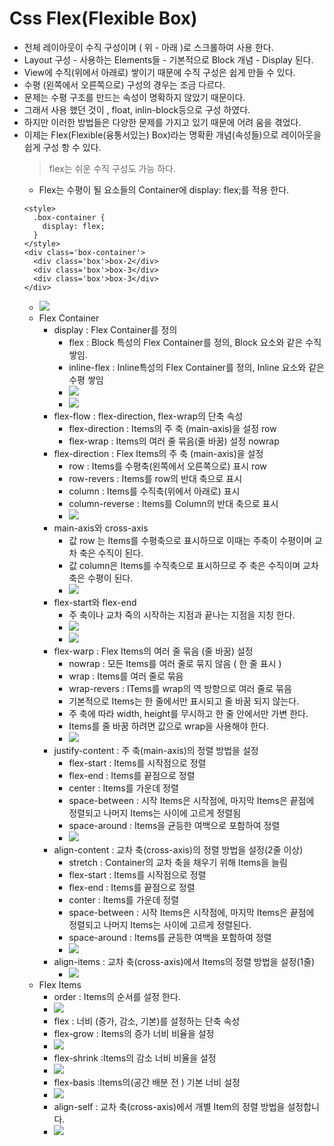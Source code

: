 # Css Flex(Flexible Box)
- 전체 레이아웃이 수직 구성이며 ( 위 - 아래 )로 스크롤하여 사용 한다.
- Layout 구성 - 사용하는 Elements들 - 기본적으로 Block 개념 - Display 된다.
- View에 수직(위에서 아래로) 쌓이기 때문에 수직 구성은 쉽게 만들 수 있다. 
- 수평 (왼쪽에서 오른쪽으로) 구성의 경우는 조금 다르다.
- 문제는 수평 구조를 만드는 속성이 명확하지 않았기 때문이다.
- 그래서 사용 했던 것이 <table>, float, inlin-block등으로 구성 하였다.
- 하지만 이러한 방법들은 다양한 문제를 가지고 있기 때문에 어려 움을 겪었다.
- 이제는 Flex(Flexible(융통서있는) Box)라는 명확환 개념(속성들)으로 레이아웃을 쉽게 구성 항 수 있다.

> flex는 쉬운 수직 구성도 가능 하다.

- Flex는 수평이 될 요소들의 Container에 display: flex;를 적용 한다.
```
<style>
  .box-container {
    display: flex;
  }
</style>
<div class='box-container'>
  <div class='box'>box-2</div>
  <div class='box'>box-3</div>
  <div class='box'>box-3</div>
</div>
```
- <img src="https://heropy.blog/images/screenshot/css-flexible-box/flex-base.jpg">
- Flex Container  
  - display : Flex Container를 정의
    - flex : Block 특성의 Flex Container를 정의, Block 요소와 같은 수직 쌓임.
    - inline-flex : Inline특성의 Flex Container를 정의, Inline 요소와 같은 수평 쌓임
    - <img src="https://heropy.blog/images/screenshot/css-flexible-box/flex-display.jpg">
    - <img src="https://heropy.blog/images/screenshot/css-flexible-box/flex-display.jpg">
  - flex-flow : flex-direction, flex-wrap의 단축 속성
    - flex-direction : Items의 주 축 (main-axis)을 설정 row
    - flex-wrap : Items의 여러 줄 묶음(줄 바꿈) 설정 nowrap
  - flex-direction : Flex Items의 주 축 (main-axis)을 설정
    - row : Items를 수평축(왼쪽에서 오른쪽으로) 표시 row
    - row-revers : Items를 row의 반대 축으로 표시
    - column : Items를 수직축(위에서 아래로) 표시
    - column-reverse : Items를 Column의 반대 축으로 표시
    - <img src="https://heropy.blog/images/screenshot/css-flexible-box/flex-direction.jpg">
  - main-axis와 cross-axis
    - 값 row 는 Items를 수평축으로 표시하므로 이때는 주축이 수평이며 교차 축은 수직이 된다.
    - 값 column은 Items를 수직축으로 표시하므로 주 축은 수직이며 교차 축은 수평이 된다.
    - <img src="https://heropy.blog/images/screenshot/css-flexible-box/flex-direction-main-axis.jpg">
  - flex-start와 flex-end
    - 주 축이나 교차 죽의 시작하는 지점과 끝나는 지점을 지칭 한다.
    - <img src="https://heropy.blog/images/screenshot/css-flexible-box/flex-direction-main-start.jpg">
    - <img src="https://heropy.blog/images/screenshot/css-flexible-box/flex-direction-cross-start.jpg">
  - flex-warp : Flex Items의 여러 줄 묶음 (줄 바꿈) 설정
    - nowrap : 모든 Items를 여러 줄로 묶지 않음 ( 한 줄 표시 )
    - wrap : Items를 여러 줄로 묶음
    - wrap-revers : ITems를 wrap의 역 방향으로 여러 줄로 묶음
    - 기본적으로 Items는 한 줄에서만 표시되고 줄 바꿈 되지 않는다.
    - 주 축에 따라 width, height를 무시하고 한 줄 안에서만 가변 한다.
    - Items를 줄 바꿈 하려면 값으로 wrap을 사용해야 한다.
    - <img src="https://heropy.blog/images/screenshot/css-flexible-box/flex-wrap.jpg">
  - justify-content : 주 축(main-axis)의 정렬 방법을 설정
    - flex-start : Items를 시작점으로 정렬
    - flex-end : Items를 끝점으로 정렬
    - center : Items를 가운데 정렬
    - space-between : 시작 Items은 시작점에, 마지막 Items은 끝점에 정렬되고 나머지 Items는 사이에 고르게 정렬됨
    - space-around : Items을 균등한 여백으로 포함하여 정렬
    - <img src="https://heropy.blog/images/screenshot/css-flexible-box/flex-justify-content.jpg">
  - align-content : 교차 축(cross-axis)의 정렬 방법을 설정(2줄 이상)
    - stretch : Container의 교차 축을 채우기 위해 Items을 늘림
    - flex-start : Items를 시작점으로 정렬
    - flex-end : Items를 끝점으로 정렬
    - conter : Items를 가운데 정렬
    - space-between : 시작 Items은 시작점에, 마지막 Items은 끝점에 정렬되고 나머지 Items는 사이에 고르게 정렬된다.
    - space-around : Items를 균등한 여백을 포함하여 정렬
    - <img src="https://heropy.blog/images/screenshot/css-flexible-box/flex-align-content.jpg">
  - align-items : 교차 축(cross-axis)에서 Items의 정렬 방법을 설정(1줄)
    - <img src="https://heropy.blog/images/screenshot/css-flexible-box/flex-align-items.jpg">
- Flex Items 
  - order : Items의 순서를 설정 한다.
  - <img src="https://heropy.blog/images/screenshot/css-flexible-box/flex-order.jpg">
  - flex : 너비 (증가, 감소, 기본)를 설정하는 단축 속성
  - flex-grow : Items의 증가 너비 비율을 설정
  - <img src="https://heropy.blog/images/screenshot/css-flexible-box/flex-grow.jpg">
  - flex-shrink :Items의 감소 너비 비율을 설정
  - <img src="https://heropy.blog/images/screenshot/css-flexible-box/flex-shrink.jpg">
  - flex-basis :Items의(공간 배분 전 ) 기본 너비 설정
  - <img src="https://heropy.blog/images/screenshot/css-flexible-box/flex-basis.jpg">
  - align-self : 교차 축(cross-axis)에서 개별 Item의 정렬 방법을 설정합니다.
  - <img src="https://heropy.blog/images/screenshot/css-flexible-box/flex-align-self.jpg">